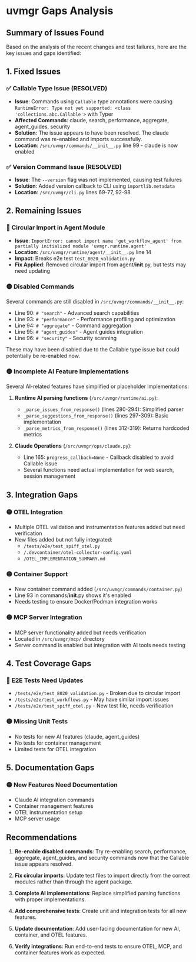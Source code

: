 # uvmgr Gaps Analysis

## Summary of Issues Found

Based on the analysis of the recent changes and test failures, here are the key issues and gaps identified:

## 1. Fixed Issues

### ✅ Callable Type Issue (RESOLVED)
- **Issue**: Commands using `Callable` type annotations were causing `RuntimeError: Type not yet supported: <class 'collections.abc.Callable'>` with Typer
- **Affected Commands**: claude, search, performance, aggregate, agent_guides, security
- **Solution**: The issue appears to have been resolved. The claude command was re-enabled and imports successfully.
- **Location**: `/src/uvmgr/commands/__init__.py` line 99 - claude is now enabled

### ✅ Version Command Issue (RESOLVED)
- **Issue**: The `--version` flag was not implemented, causing test failures
- **Solution**: Added version callback to CLI using `importlib.metadata`
- **Location**: `/src/uvmgr/cli.py` lines 69-77, 92-98

## 2. Remaining Issues

### 🔴 Circular Import in Agent Module
- **Issue**: `ImportError: cannot import name 'get_workflow_agent' from partially initialized module 'uvmgr.runtime.agent'`
- **Location**: `/src/uvmgr/runtime/agent/__init__.py` line 14
- **Impact**: Breaks e2e test `test_8020_validation.py`
- **Fix Applied**: Removed circular import from agent/__init__.py, but tests may need updating

### 🟡 Disabled Commands
Several commands are still disabled in `/src/uvmgr/commands/__init__.py`:
- Line 90: `# "search"` - Advanced search capabilities
- Line 93: `# "performance"` - Performance profiling and optimization
- Line 94: `# "aggregate"` - Command aggregation
- Line 95: `# "agent_guides"` - Agent guides integration
- Line 96: `# "security"` - Security scanning

These may have been disabled due to the Callable type issue but could potentially be re-enabled now.

### 🟡 Incomplete AI Feature Implementations
Several AI-related features have simplified or placeholder implementations:

1. **Runtime AI parsing functions** (`/src/uvmgr/runtime/ai.py`):
   - `_parse_issues_from_response()` (lines 280-294): Simplified parser
   - `_parse_suggestions_from_response()` (lines 297-309): Basic implementation
   - `_parse_metrics_from_response()` (lines 312-319): Returns hardcoded metrics

2. **Claude Operations** (`/src/uvmgr/ops/claude.py`):
   - Line 165: `progress_callback=None` - Callback disabled to avoid Callable issue
   - Several functions need actual implementation for web search, session management

## 3. Integration Gaps

### 🟡 OTEL Integration
- Multiple OTEL validation and instrumentation features added but need verification
- New files added but not fully integrated:
  - `/tests/e2e/test_spiff_otel.py`
  - `/.devcontainer/otel-collector-config.yaml`
  - `/OTEL_IMPLEMENTATION_SUMMARY.md`

### 🟡 Container Support
- New container command added (`/src/uvmgr/commands/container.py`)
- Line 93 in commands/__init__.py shows it's enabled
- Needs testing to ensure Docker/Podman integration works

### 🟡 MCP Server Integration
- MCP server functionality added but needs verification
- Located in `/src/uvmgr/mcp/` directory
- Server command is enabled but integration with AI tools needs testing

## 4. Test Coverage Gaps

### 🔴 E2E Tests Need Updates
- `/tests/e2e/test_8020_validation.py` - Broken due to circular import
- `/tests/e2e/test_workflows.py` - May have similar import issues
- `/tests/e2e/test_spiff_otel.py` - New test file, needs verification

### 🟡 Missing Unit Tests
- No tests for new AI features (claude, agent_guides)
- No tests for container management
- Limited tests for OTEL integration

## 5. Documentation Gaps

### 🟡 New Features Need Documentation
- Claude AI integration commands
- Container management features
- OTEL instrumentation setup
- MCP server usage

## Recommendations

1. **Re-enable disabled commands**: Try re-enabling search, performance, aggregate, agent_guides, and security commands now that the Callable issue appears resolved.

2. **Fix circular imports**: Update test files to import directly from the correct modules rather than through the agent package.

3. **Complete AI implementations**: Replace simplified parsing functions with proper implementations.

4. **Add comprehensive tests**: Create unit and integration tests for all new features.

5. **Update documentation**: Add user-facing documentation for new AI, container, and OTEL features.

6. **Verify integrations**: Run end-to-end tests to ensure OTEL, MCP, and container features work as expected.
